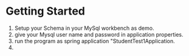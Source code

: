 # Getting Started
1. Setup your Schema in your MySql workbench as demo.
2. give your Mysql user name and password in application properties.
3. run the program as spring application "StudentTest1Application.
4. 